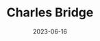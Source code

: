 ---
title: "Charles Bridge"
excerpt: "Where Prague's soul dances with timeless melodies"
gallery_name: "prague/charles-bridge"
date: 2023-06-16
tags:
  - 🏰Baroque
  - 🌉Bridges
header:
  overlay_image: cover/prague/charles-bridge-3v1.jpg
---